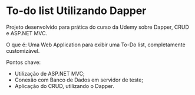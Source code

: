 # To-do list Utilizando Dapper
Projeto desenvolvido para prática do curso da Udemy sobre Dapper, CRUD e ASP.NET MVC.

O que é: Uma Web Application para exibir uma To-Do list, completamente customizável.

Pontos chave:
  - Utilização de ASP.NET MVC;
  - Conexão com Banco de Dados em servidor de teste;
  - Aplicação do CRUD, utilizando o Dapper.
